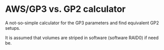 # AWS/GP3 vs. GP2 calculator

A not-so-simple calculator for the GP3 parameters and find equivalent GP2 setups.

It is assumed that volumes are striped in software (software RAID0) if need be.
